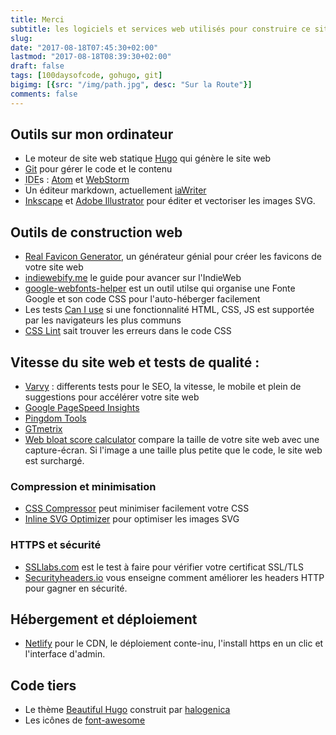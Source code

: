 ```yaml
---
title: Merci
subtitle: les logiciels et services web utilisés pour construire ce site
slug:
date: "2017-08-18T07:45:30+02:00"
lastmod: "2017-08-18T08:39:30+02:00"
draft: false
tags: [100daysofcode, gohugo, git]
bigimg: [{src: "/img/path.jpg", desc: "Sur la Route"}]
comments: false
---
```

## Outils sur mon ordinateur

- Le moteur de site web statique [Hugo](https://gohugo.io) qui génère le site web
- [Git](https://git-scm.com/) pour gérer le code et le contenu
- <abbr title="environnement de développement intégré">IDE</abbr>s : [Atom](https://atom.io/) et [WebStorm](https://www.jetbrains.com/webstorm/)
- Un éditeur markdown, actuellement [iaWriter](https://ia.net/writer/)
- [Inkscape](https://www.inkscape.org/) et [Adobe Illustrator](http://www.adobe.com/products/illustrator.html) pour éditer et vectoriser les images SVG.

<!--
- [Imagemagick](https://www.imagemagick.org/script/index.php) pour créer des petites images et vignettes des images dans les posts 
- [Exiftool](http://www.sno.phy.queensu.ca/~phil/exiftool/) pour manipuler les métadonnées JPG, comme les notices de copyright
-->

## Outils de construction web 

- [Real Favicon Generator](https://realfavicongenerator.net/), un générateur génial pour créer les favicons de votre site web
- [indiewebify.me](https://indiewebify.me/) le guide pour avancer sur l'IndieWeb 
- [google-webfonts-helper](https://google-webfonts-helper.herokuapp.com/fonts) est un outil utilse qui organise une Fonte Google et son code CSS pour l'auto-héberger facilement
- Les tests [Can I use](http://caniuse.com/) si une fonctionnalité HTML, CSS, JS est supportée par les navigateurs les plus communs
- [CSS Lint](http://csslint.net/) sait trouver les erreurs dans le code CSS

## Vitesse du site web et tests de qualité :

- [Varvy](https://varvy.com/) : differents tests pour le SEO, la vitesse, le mobile et plein de suggestions pour accélérer votre site web
- [Google PageSpeed Insights](https://developers.google.com/speed/pagespeed/insights/)
- [Pingdom Tools](https://tools.pingdom.com/)
- [GTmetrix](https://gtmetrix.com/)
- [Web bloat score calculator](http://www.webbloatscore.com/) compare la taille de votre site web avec une capture-écran. Si l'image a une taille plus petite que le code, le site web est surchargé.

### Compression et minimisation

- [CSS Compressor](http://csscompressor.com/) peut minimiser facilement votre CSS
- [Inline SVG Optimizer](https://petercollingridge.appspot.com/svg-optimiser) pour optimiser les images SVG
      
### HTTPS et sécurité 

- [SSLlabs.com](https://www.ssllabs.com/ssltest/) est le test à faire pour vérifier votre certificat SSL/TLS 
- [Securityheaders.io](https://securityheaders.io/) vous enseigne comment améliorer les headers HTTP pour gagner en sécurité.

## Hébergement et déploiement

- [Netlify](https://gohugo.io/hosting-and-deployment/hosting-on-netlify/) pour le CDN, le déploiement conte-inu, l'install https en un clic et l'interface d'admin.

## Code tiers 

- Le thème [Beautiful Hugo](https://themes.gohugo.io/beautifulhugo/) construit par <span class="h-card">[halogenica](http://halogenica.net/about/)</span>
- Les icônes de [font-awesome](http://fontawesome.io/icons/)